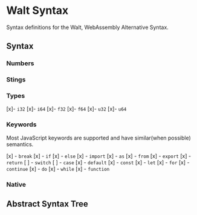 # Walt Syntax

Syntax definitions for the Walt, WebAssembly Alternative Syntax.

## Syntax

### Numbers

### Stings

### Types

[x]- `i32`
[x]- `i64`
[x]- `f32`
[x]- `f64`
[x]- `u32`
[x]- `u64`

### Keywords

Most JavaScript keywords are supported and have similar(when possible) semantics.

[x] - `break`
[x] - `if`
[x] - `else`
[x] - `import`
[x] - `as`
[x] - `from`
[x] - `export`
[x] - `return`
[ ] - `switch`
[ ] - `case`
[x] - `default`
[x] - `const`
[x] - `let`
[x] - `for`
[x] - `continue`
[x] - `do`
[x] - `while`
[x] - `function`

### Native

## Abstract Syntax Tree
